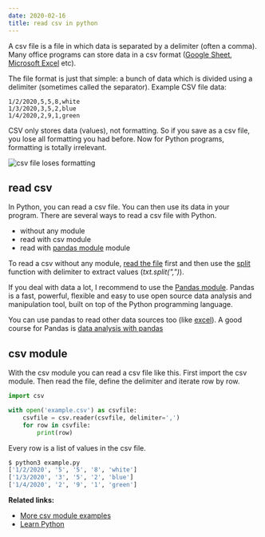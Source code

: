 ```yaml
---
date: 2020-02-16
title: read csv in python
---
```

A csv file is a file in which data is separated by a delimiter (often a comma). Many office programs can store data in a csv format (<a href="https://sites.google.com/a/temple.edu/googleapps1/tip-of-the-day/april28-exportagooglespreadsheetintovariousformats">Google Sheet</a>, <a href="https://answers.microsoft.com/en-us/msoffice/forum/all/how-to-save-excel-file-in-csv-with-comma-delimited/7ee047dc-8f37-42d4-9be9-954fcf5de2da">Microsoft Excel</a> etc).

The file format is just that simple: a bunch of data which is divided using a delimiter (sometimes called the separator). Example CSV file data:

```
1/2/2020,5,5,8,white
1/3/2020,3,5,2,blue
1/4/2020,2,9,1,green
```

CSV only stores data (values), not formatting. So if you save as a csv file, you lose all formatting you had before. Now for Python programs, formatting is totally irrelevant.

![csv file loses formatting](https://dev-to-uploads.s3.amazonaws.com/i/n7ju06igw72k58xsqvfs.png)

## read csv

In Python, you can read a csv file. You can then use its data in your program. There are several ways to read a csv file with Python.

* without any module 
* read with csv module
* read with <a href="https://pythonspot.com/pandas-read-csv/">pandas module</a> module

To read a csv without any module, <a href="https://pythonbasics.org/read-file/">read the file</a> first and then use the <a href="https://pythonbasics.org/split/">split</a> function with delimiter to extract values (*txt.split(",")*).


If you deal with data a lot, I recommend to use the <a href="https://pandas.pydata.org/">Pandas module</a>. Pandas is a fast, powerful, flexible and easy to use open source data analysis and manipulation tool, built on top of the Python programming language. 

You can use pandas to read other data sources too (like <a href="https://pythonspot.com/read-excel-with-pandas/">excel</a>).  A good course for Pandas is <a href="https://gumroad.com/l/KmxqY">data analysis with pandas</a>

## csv module

With the csv module you can read a csv file like this. First import the csv module. Then read the file, define the delimiter and iterate row by row.

```python
import csv

with open('example.csv') as csvfile:
    csvfile = csv.reader(csvfile, delimiter=',')
    for row in csvfile:
        print(row)
```

Every row is a list of values in the csv file.

```bash
$ python3 example.py 
['1/2/2020', '5', '5', '8', 'white']
['1/3/2020', '3', '5', '2', 'blue']
['1/4/2020', '2', '9', '1', 'green']
```

**Related links:**
* <a href="https://pythonspot.com/files-spreadsheets-csv/">More csv module examples</a>
* <a href="https://pythonbasics.org/">Learn Python</a>



